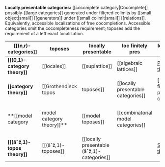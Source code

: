 
**Locally presentable categories:** [[cocomplete category|Cocomplete]] possibly-[[large categories]] generated under filtered colimits by [[small object|small]] [[generators]] under [[small colimit|small]] [[relations]].  Equivalently, accessible localizations of free cocompletions.  Accessible categories omit the cocompleteness requirement; toposes add the requirement of a left exact localization.

| [[(n,r)-categories]] | toposes | locally presentable | loc finitely pres | localization theorem | [[free cocompletion]] | accessible |
|--|--|--|--|--|--|--|
| **[[(0,1)-category theory]]** | [[locales]] | [[suplattice]] | [[algebraic lattices]] | [Porst's theorem](algebraic+lattice#RelationToLocallyFinitelyPresentableCategories) | [[powerset]] | [[poset]] |
| **[[category theory]]** | [[Grothendieck topos|toposes]] | [[locally presentable categories]] | [[locally finitely presentable categories]] | [AdÃ¡mek-RosickÃ½'s theorem](locally+presentable+category#AsLocalizationsOfPresheafCategories) | [[presheaf category]] | [[accessible categories]] |
| **[[model category|model category theory]]** | [[model toposes]] | [[combinatorial model categories]] | | [Dugger's theorem](combinatorial+model+category#DuggerTheoreml) | global [[model structures on simplicial presheaves]] | n/a |
| **[[(âˆž,1)-topos theory]]** | [[(âˆž,1)-toposes]] | [[locally presentable (âˆž,1)-categories]] | | [Simpson's theorem](locally+presentable+infinity-category#Definition) | [[(âˆž,1)-presheaf (âˆž,1)-categories]] | [[accessible (âˆž,1)-categories]] |
